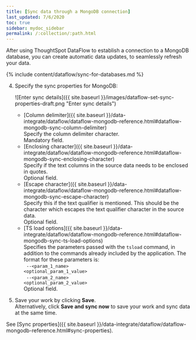 ```yaml
---
title: [Sync data through a MongoDB connection]
last_updated: 7/6/2020
toc: true
sidebar: mydoc_sidebar
permalink: /:collection/:path.html
---
```

After using ThoughtSpot DataFlow to establish a connection to a MongoDB database, you can create automatic data updates, to seamlessly refresh your data.

{% include content/dataflow/sync-for-databases.md %}

4. Specify the sync properties for MongoDB:

   ![Enter sync details]({{ site.baseurl }}/images/dataflow-set-sync-properties-draft.png "Enter sync details")

   <!--![Enter connection details]({{ site.baseurl }}/images/dataflow-mongodb-sync.png "Enter connection details")-->

   * [Column delimiter]({{ site.baseurl }}/data-integrate/dataflow/dataflow-mongodb-reference.html#dataflow-mongodb-sync-column-delimiter)<br/>Specify the column delimiter character.<br/>Mandatory field.
   * [Enclosing character]({{ site.baseurl }}/data-integrate/dataflow/dataflow-mongodb-reference.html#dataflow-mongodb-sync-enclosing-character)<br/>Specify if the text columns in the source data needs to be enclosed in quotes.<br/>Optional field.
   * [Escape character]({{ site.baseurl }}/data-integrate/dataflow/dataflow-mongodb-reference.html#dataflow-mongodb-sync-escape-character)<br/>Specify this if the text qualifier is mentioned. This should be the character which escapes the text qualifier character in the source data.<br/>Optional field.
   * [TS load options]({{ site.baseurl }}/data-integrate/dataflow/dataflow-mongodb-reference.html#dataflow-mongodb-sync-ts-load-options)<br/>Specifies the parameters passed with the <code>tsload</code> command, in addition to the commands already included by the application. The format for these parameters is:<br/><code> --&lt;param_1_name&gt; &lt;optional_param_1_value&gt;</code><br/><code> --&lt;param_2_name&gt; &lt;optional_param_2_value&gt;</code><br/>Optional field.

5. Save your work by clicking **Save**.<br/>Alternatively, click **Save and sync now** to save your work and sync data at the same time.

See [Sync properties]({{ site.baseurl }}/data-integrate/dataflow/dataflow-mongodb-reference.html#sync-properties).
